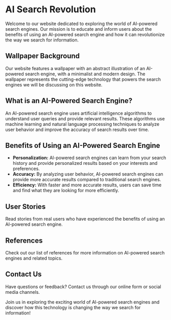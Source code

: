 <!--font:Cabin-->

# AI Search Revolution

Welcome to our website dedicated to exploring the world of AI-powered search engines. Our mission is to educate and inform users about the benefits of using an AI-powered search engine and how it can revolutionize the way we search for information.

## Wallpaper Background

Our website features a wallpaper with an abstract illustration of an AI-powered search engine, with a minimalist and modern design. The wallpaper represents the cutting-edge technology that powers the search engines we will be discussing on this website.

## What is an AI-Powered Search Engine?

An AI-powered search engine uses artificial intelligence algorithms to understand user queries and provide relevant results. These algorithms use machine learning and natural language processing techniques to analyze user behavior and improve the accuracy of search results over time.

## Benefits of Using an AI-Powered Search Engine

- **Personalization:** AI-powered search engines can learn from your search history and provide personalized results based on your interests and preferences.
- **Accuracy:** By analyzing user behavior, AI-powered search engines can provide more accurate results compared to traditional search engines.
- **Efficiency:** With faster and more accurate results, users can save time and find what they are looking for more efficiently.

## User Stories

Read stories from real users who have experienced the benefits of using an AI-powered search engine.

## References

Check out our list of references for more information on AI-powered search engines and related topics.

## Contact Us

Have questions or feedback? Contact us through our online form or social media channels.

Join us in exploring the exciting world of AI-powered search engines and discover how this technology is changing the way we search for information!

<!--

Write me content for website with wallpaper which alt text is:

"A wallpaper featuring an abstract illustration of an AI-powered search engine, with a minimalist and modern design."

The name/title of the page should not be 1:1 copy of the alt text but rather a real content of the website which is using this wallpaper.

- Use markdown format 
- Start with heading
- Heading should be short and concise
- The content should look like a real website 
- The website should not be about the wallpaper, wallpaper is just a related background
- Heading should be contain work "wallpaper" or "background"
- Include real sections like references, contact, user stories, etc. use things relevant to the page purpose.
- Feel free to use structure like headings, bullets, numbering, blockquotes, paragraphs, horizontal lines, etc.
- You can use formatting like bold or _italic_
- You can include UTF-8 emojis
- Links should be only #hash anchors (and you can refer to the document itself)
- Do not include images


---


# AI-Powered Search Engine: Revolutionizing the Way We Search

Welcome to our website dedicated to exploring the world of AI-powered search engines. Our mission is to educate and inform users about the benefits of using an AI-powered search engine and how it can revolutionize the way we search for information.

## Wallpaper Background

Our website features a wallpaper with an abstract illustration of an AI-powered search engine, with a minimalist and modern design. The wallpaper represents the cutting-edge technology that powers the search engines we will be discussing on this website.

## What is an AI-Powered Search Engine?

An AI-powered search engine uses artificial intelligence algorithms to understand user queries and provide relevant results. These algorithms use machine learning and natural language processing techniques to analyze user behavior and improve the accuracy of search results over time.

## Benefits of Using an AI-Powered Search Engine

- **Personalization:** AI-powered search engines can learn from your search history and provide personalized results based on your interests and preferences.
- **Accuracy:** By analyzing user behavior, AI-powered search engines can provide more accurate results compared to traditional search engines.
- **Efficiency:** With faster and more accurate results, users can save time and find what they are looking for more efficiently.

## User Stories

Read stories from real users who have experienced the benefits of using an AI-powered search engine.

## References

Check out our list of references for more information on AI-powered search engines and related topics.

## Contact Us

Have questions or feedback? Contact us through our online form or social media channels.

Join us in exploring the exciting world of AI-powered search engines and discover how this technology is changing the way we search for information!

-->
